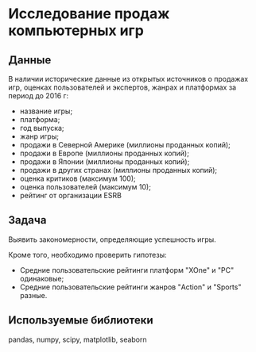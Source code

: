 # Исследование продаж компьютерных игр

## Данные

В наличии исторические данные из открытых источников о продажах игр, оценках пользователей и экспертов, жанрах и платформах за период до 2016 г:

- название игры;
-  платформа;
- год выпуска;
- жанр игры;
- продажи в Северной Америке (миллионы проданных копий);
- продажи в Европе (миллионы проданных копий);
- продажи в Японии (миллионы проданных копий);
- продажи в других странах (миллионы проданных копий);
- оценка критиков (максимум 100);
- оценка пользователей (максимум 10);
- рейтинг от организации ESRB

## Задача
Выявить закономерности, определяющие успешность игры. 

Кроме того, необходимо проверить гипотезы:

- Средние пользовательские рейтинги платформ "XOne" и "PC" одинаковые;
- Средние пользовательские рейтинги жанров "Action" и "Sports" разные.

## Используемые библиотеки

pandas, numpy, scipy, matplotlib, seaborn